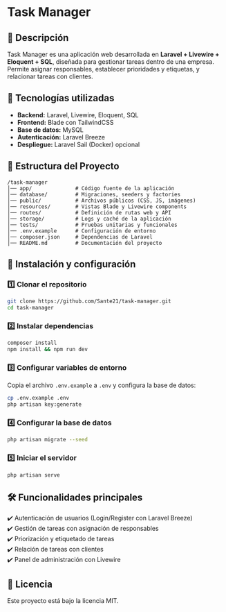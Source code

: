# Task Manager

## 📌 Descripción
Task Manager es una aplicación web desarrollada en **Laravel + Livewire + Eloquent + SQL**, diseñada para gestionar tareas dentro de una empresa. Permite asignar responsables, establecer prioridades y etiquetas, y relacionar tareas con clientes.

## 🚀 Tecnologías utilizadas
- **Backend:** Laravel, Livewire, Eloquent, SQL
- **Frontend:** Blade con TailwindCSS
- **Base de datos:** MySQL
- **Autenticación:** Laravel Breeze
- **Despliegue:** Laravel Sail (Docker) opcional

## 📂 Estructura del Proyecto
```
/task-manager
│── app/              # Código fuente de la aplicación
│── database/         # Migraciones, seeders y factories
│── public/           # Archivos públicos (CSS, JS, imágenes)
│── resources/        # Vistas Blade y Livewire components
│── routes/           # Definición de rutas web y API
│── storage/          # Logs y caché de la aplicación
│── tests/            # Pruebas unitarias y funcionales
│── .env.example      # Configuración de entorno
│── composer.json     # Dependencias de Laravel
│── README.md         # Documentación del proyecto
```

## 🔧 Instalación y configuración
### 1️⃣ Clonar el repositorio
```sh
git clone https://github.com/Sante21/task-manager.git
cd task-manager
```

### 2️⃣ Instalar dependencias
```sh
composer install
npm install && npm run dev
```

### 3️⃣ Configurar variables de entorno
Copia el archivo `.env.example` a `.env` y configura la base de datos:
```sh
cp .env.example .env
php artisan key:generate
```

### 4️⃣ Configurar la base de datos
```sh
php artisan migrate --seed
```

### 5️⃣ Iniciar el servidor
```sh
php artisan serve
```

## 🛠 Funcionalidades principales
✔️ Autenticación de usuarios (Login/Register con Laravel Breeze)  
✔️ Gestión de tareas con asignación de responsables  
✔️ Priorización y etiquetado de tareas  
✔️ Relación de tareas con clientes  
✔️ Panel de administración con Livewire  

## 📜 Licencia
Este proyecto está bajo la licencia MIT.
